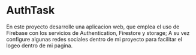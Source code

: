 # AuthTask
En este proyecto desarrolle una aplicacion web, que emplea el uso de Firebase con los servicios de Authentication, Firestore y storage; A su
vez configure algunas redes sociales dentro de mi proyecto para facilitar el logeo dentro de mi pagina.
